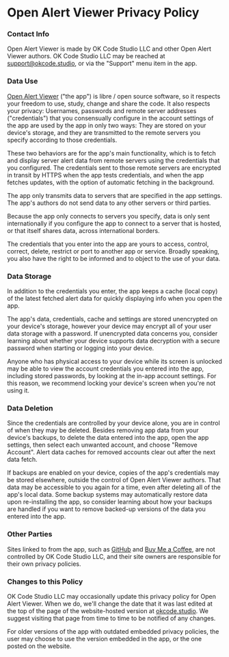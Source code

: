 # Open Alert Viewer Privacy Policy

### Contact Info

Open Alert Viewer is made by OK Code Studio LLC and other Open Alert Viewer
authors. OK Code Studio LLC may be reached at
[support@okcode.studio](mailto:support@okcode.studio), or via the "Support"
menu item in the app.

### Data Use

[Open Alert Viewer](https://okcode.studio/apps/open-alert-viewer) ("the app")
is libre / open source software, so it respects your freedom to use, study,
change and share the code. It also respects your privacy: Usernames, passwords
and remote server addresses ("credentials") that you consensually configure in
the account settings of the app are used by the app in only two ways: They are
stored on your device's storage, and they are transmitted to the remote servers
you specify according to those credentials.

These two behaviors are for the app's main functionality, which is to fetch and
display server alert data from remote servers using the credentials that you
configured. The credentials sent to those remote servers are encrypted in
transit by HTTPS when the app tests credentials, and when the app fetches
updates, with the option of automatic fetching in the background.

The app only transmits data to servers that are specified in the app settings.
The app's authors do not send data to any other servers or third parties.

Because the app only connects to servers you specify, data is only sent
internationally if you configure the app to connect to a server that is hosted,
or that itself shares data, across international borders.

The credentials that you enter into the app are yours to access, control,
correct, delete, restrict or port to another app or service. Broadly speaking,
you also have the right to be informed and to object to the use of your data.

### Data Storage

In addition to the credentials you enter, the app keeps a cache (local copy) of
the latest fetched alert data for quickly displaying info when you open the
app.

The app's data, credentials, cache and settings are stored unencrypted on your
device's storage, however your device may encrypt all of your user data storage
with a password. If unencrypted data concerns you, consider learning about
whether your device supports data decryption with a secure password when
starting or logging into your device.

Anyone who has physical access to your device while its screen is unlocked may
be able to view the account credentials you entered into the app, including
stored passwords, by looking at the in-app account settings. For this reason,
we recommend locking your device's screen when you're not using it.

### Data Deletion

Since the credentials are controlled by your device alone, you are in control
of when they may be deleted. Besides removing app data from your device's
backups, to delete the data entered into the app, open the app settings, then
select each unwanted account, and choose "Remove Account". Alert data caches
for removed accounts clear out after the next data fetch.

If backups are enabled on your device, copies of the app's credentials may be
stored elsewhere, outside the control of Open Alert Viewer authors. That data
may be accessible to you again for a time, even after deleting all of the app's
local data. Some backup systems may automatically restore data upon
re-installing the app, so consider learning about how your backups are handled
if you want to remove backed-up versions of the data you entered into the app.

### Other Parties

Sites linked to from the app, such as [GitHub](https://github.com) and [Buy Me
a Coffee](https://buymeacoffee.com), are not controlled by OK Code Studio LLC,
and their site owners are responsible for their own privacy policies.

### Changes to this Policy

OK Code Studio LLC may occasionally update this privacy policy for Open Alert
Viewer. When we do, we'll change the date that it was last edited at the top of
the page of the website-hosted version at
[okcode.studio](https://okcode.studio/apps/open-alert-viewer/privacy-policy).
We suggest visiting that page from time to time to be notified of any changes.

For older versions of the app with outdated embedded privacy policies, the user
may choose to use the version embedded in the app, or the one posted on the
website.


